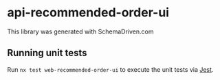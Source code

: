 
# api-recommended-order-ui

This library was generated with SchemaDriven.com

## Running unit tests

Run `nx test web-recommended-order-ui` to execute the unit tests via [Jest](https://jestjs.io).

